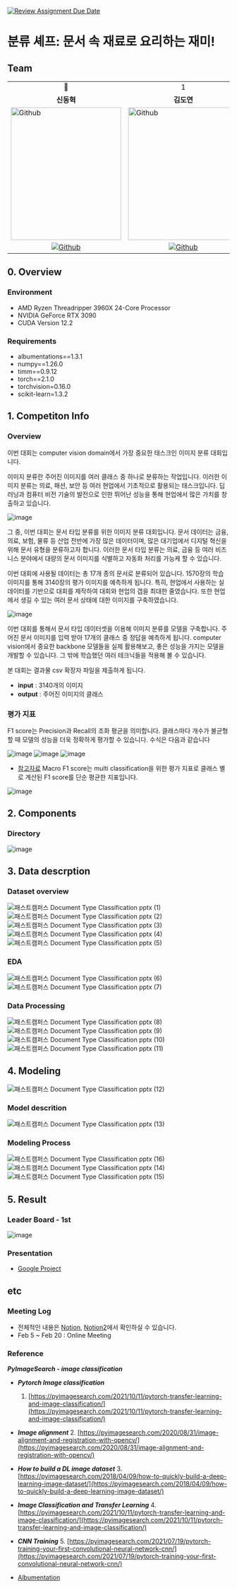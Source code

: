 [![Review Assignment Due Date](https://classroom.github.com/assets/deadline-readme-button-24ddc0f5d75046c5622901739e7c5dd533143b0c8e959d652212380cedb1ea36.svg)](https://classroom.github.com/a/3DbKuh4a)

# 분류 셰프: 문서 속 재료로 요리하는 재미!

## Team

<table>
<tr>
<td>  <div  align=center> 👑 </div>  </td>
<td>  <div  align=center> 1 </div>  </td>
<td>  <div  align=center> 2 </div>  </td>
<td>  <div  align=center> 3 </div>  </td>
<td>  <div  align=center> 4 </div>  </td>
</tr>
<tr>
<td>  <div  align=center>  <b>신동혁</b>  </div>  </td>
<td>  <div  align=center>  <b>김도연</b>  </div>  </td>
<td>  <div  align=center>  <b>김다운</b>  </div>  </td>
<td>  <div  align=center>  <b>서상혁</b>  </div>  </td>
<td>  <div  align=center>  <b>가상민</b>  </div>  </td>
</tr>
<tr>
<td>  <img  alt="Github"  src ="https://github.com/UpstageAILab/upstage-ml-regression-01/assets/76687996/c4cb11ba-e02f-4776-97c8-9585ae4b9f1d"  width="250"  height="300"/>  </td>
<td>  <img  alt="Github"  src ="https://github.com/UpstageAILab/upstage-ml-regression-01/assets/76687996/3d913931-5797-4689-aea2-3ef12bc47ef0"  width="250"  height="300"/>  </td>
<td>  <img  alt="Github"  src ="https://github.com/UpstageAILab/upstage-ml-regression-01/assets/76687996/0f945311-9828-4e50-a60c-fc4db3fa3b9d"  width="250"  height="300"/>  </td>
<td>  <img  alt="Github"  src ="https://github.com/UpstageAILab/upstage-ml-regression-01/assets/76687996/a4dbcdb5-1d28-4b91-8555-1168abffc1d0"  width="250"  height="300"/>  </td>
<td>  <img  alt="Github"  src ="https://github.com/UpstageAILab/upstage-cv-classification-cv1/assets/76687996/6c21c014-1e77-4ac1-89ac-72b7615c8bf5"  width="250"  height="300"/>  </td>
</tr>
<tr>
<td>  <div  align=center>  <a  href="https://github.com/HyeokHam">  <img  alt="Github"  src ="https://img.shields.io/badge/Github-181717.svg?&style=plastic&logo=Github&logoColor=white"/>  </div>  </td>
<td>  <div  align=center>  <a  href="https://github.com/d-yeon">  <img  alt="Github"  src ="https://img.shields.io/badge/Github-181717.svg?&style=plastic&logo=Github&logoColor=white"/>  </div>  </td>
<td>  <div  align=center>  <a  href="https://github.com/Daw-ny">  <img  alt="Github"  src ="https://img.shields.io/badge/Github-181717.svg?&style=plastic&logo=Github&logoColor=white"/>  </div>  </td>
<td>  <div  align=center>  <a  href="https://github.com/devhyuk96">  <img  alt="Github"  src ="https://img.shields.io/badge/Github-181717.svg?&style=plastic&logo=Github&logoColor=white"/>  </div>  </td>
<td>  <div  align=center>  <a  href="https://github.com/3minka">  <img  alt="Github"  src ="https://img.shields.io/badge/Github-181717.svg?&style=plastic&logo=Github&logoColor=white"/>  </div>  </td>
</tr>
</table>

  

## 0. Overview

### Environment

-   AMD Ryzen Threadripper 3960X 24-Core Processor
-   NVIDIA GeForce RTX 3090
-   CUDA Version 12.2

### Requirements

-   albumentations==1.3.1
-   numpy==1.26.0
-   timm==0.9.12
-   torch==2.1.0
-   torchvision=0.16.0
-   scikit-learn=1.3.2

## 1. Competiton Info

### Overview

 이번 대회는 computer vision domain에서 가장 중요한 태스크인 이미지 분류 대회입니다.

 이미지 분류란 주어진 이미지를 여러 클래스 중 하나로 분류하는 작업입니다. 이러한 이미지 분류는 의료, 패션, 보안 등 여러 현업에서 기초적으로 활용되는 태스크입니다. 딥러닝과 컴퓨터 비전 기술의 발전으로 인한 뛰어난 성능을 통해 현업에서 많은 가치를 창출하고 있습니다.

![image](https://github.com/UpstageAILab/upstage-cv-classification-cv2/assets/76687996/f35917ed-effd-4c5d-8f79-10fe1718bcc7)
  
  그 중, 이번 대회는 문서 타입 분류를 위한 이미지 분류 대회입니다. 문서 데이터는 금융, 의료, 보험, 물류 등 산업 전반에 가장 많은 데이터이며, 많은 대기업에서 디지털 혁신을 위해 문서 유형을 분류하고자 합니다. 이러한 문서 타입 분류는 의료, 금융 등 여러 비즈니스 분야에서 대량의 문서 이미지를 식별하고 자동화 처리를 가능케 할 수 있습니다.

이번 대회에 사용될 데이터는 총 17개 종의 문서로 분류되어 있습니다. 1570장의 학습 이미지를 통해 3140장의 평가 이미지를 예측하게 됩니다. 특히, 현업에서 사용하는 실 데이터를 기반으로 대회를 제작하여 대회와 현업의 갭을 최대한 줄였습니다. 또한 현업에서 생길 수 있는 여러 문서 상태에 대한 이미지를 구축하였습니다.

![image](https://github.com/UpstageAILab/upstage-cv-classification-cv2/assets/76687996/e69229b9-b3c1-443b-a5c2-2ce499667c89)

이번 대회를 통해서 문서 타입 데이터셋을 이용해 이미지 분류를 모델을 구축합니다. 주어진 문서 이미지를 입력 받아 17개의 클래스 중 정답을 예측하게 됩니다. computer vision에서 중요한 backbone 모델들을 실제 활용해보고, 좋은 성능을 가지는 모델을 개발할 수 있습니다. 그 밖에 학습했던 여러 테크닉들을 적용해 볼 수 있습니다.

본 대회는 결과물 csv 확장자 파일을 제출하게 됩니다.
-   **input** : 3140개의 이미지
-   **output** : 주어진 이미지의 클래스

### 평가 지표

F1 score는 Precision과 Recall의 조화 평균을 의미합니다. 클래스마다 개수가 불균형할 때 모델의 성능을 더욱 정확하게 평가할 수 있습니다. 수식은 다음과 같습니다
 
![image](https://github.com/UpstageAILab/upstage-cv-classification-cv2/assets/76687996/253cd5a2-0806-4822-8135-e5b35b8a88e3)
![image](https://github.com/UpstageAILab/upstage-cv-classification-cv2/assets/76687996/4b52b801-89df-4e6c-b86c-48219fde4c1e)
![image](https://github.com/UpstageAILab/upstage-cv-classification-cv2/assets/76687996/6dd9eedb-2c05-46cd-a6fd-80cf19d40b42)

- [참고자료](https://www.linkedin.com/pulse/understanding-confusion-matrix-tanvi-mittal/)
Macro F1 score는 multi classification을 위한 평가 지표로 클래스 별로 계산된 F1 score를 단순 평균한 지표입니다.

![image](https://github.com/UpstageAILab/upstage-cv-classification-cv2/assets/76687996/6c6c82fb-eb02-46f8-bd31-337376d2562a)


## 2. Components

### Directory

![image](https://github.com/UpstageAILab/upstage-cv-classification-cv1/assets/76687996/17569632-122c-4b30-93d1-3c08717d32e1)

## 3. Data descrption


### Dataset overview

![패스트캠퍼스  Document Type Classification pptx (1)](https://github.com/UpstageAILab/upstage-cv-classification-cv1/assets/147508048/38055465-ecc0-46f2-91c4-875c38028357)
![패스트캠퍼스  Document Type Classification pptx (2)](https://github.com/UpstageAILab/upstage-cv-classification-cv1/assets/147508048/e5ec813f-44b8-4369-87fa-4dff5e573914)
![패스트캠퍼스  Document Type Classification pptx (3)](https://github.com/UpstageAILab/upstage-cv-classification-cv1/assets/147508048/6c99af33-8abf-4496-8a87-ff0a940e5e1c)
![패스트캠퍼스  Document Type Classification pptx (4)](https://github.com/UpstageAILab/upstage-cv-classification-cv1/assets/147508048/ecb7494d-f846-4571-b706-cca340a41071)
![패스트캠퍼스  Document Type Classification pptx (5)](https://github.com/UpstageAILab/upstage-cv-classification-cv1/assets/147508048/33e31e7c-5534-4af8-a003-a0aa5aeb6d81)


### EDA

![패스트캠퍼스  Document Type Classification pptx (6)](https://github.com/UpstageAILab/upstage-cv-classification-cv1/assets/147508048/d9c24a45-2980-4200-8416-ef9e668d9ec5)
![패스트캠퍼스  Document Type Classification pptx (7)](https://github.com/UpstageAILab/upstage-cv-classification-cv1/assets/147508048/476d5416-eadc-48dd-ac43-95a12b00a262)


### Data Processing

![패스트캠퍼스  Document Type Classification pptx (8)](https://github.com/UpstageAILab/upstage-cv-classification-cv1/assets/147508048/c822d13d-cf25-4637-a90e-ef9b7634972b)
![패스트캠퍼스  Document Type Classification pptx (9)](https://github.com/UpstageAILab/upstage-cv-classification-cv1/assets/147508048/a847c280-b337-4742-ae96-3691756688cf)
![패스트캠퍼스  Document Type Classification pptx (10)](https://github.com/UpstageAILab/upstage-cv-classification-cv1/assets/147508048/678f5f1a-3646-4426-8338-27bfb2059e13)
![패스트캠퍼스  Document Type Classification pptx (11)](https://github.com/UpstageAILab/upstage-cv-classification-cv1/assets/147508048/a83cbe6d-a107-442b-9b3d-75954dd9b83f)


## 4. Modeling

![패스트캠퍼스  Document Type Classification pptx (12)](https://github.com/UpstageAILab/upstage-cv-classification-cv1/assets/147508048/6628b9de-b671-4517-9cbf-25b3684d4315)

### Model descrition

![패스트캠퍼스  Document Type Classification pptx (13)](https://github.com/UpstageAILab/upstage-cv-classification-cv1/assets/147508048/8c642223-94cd-4469-8b51-1e788050883a)


### Modeling Process

![패스트캠퍼스  Document Type Classification pptx (16)](https://github.com/UpstageAILab/upstage-cv-classification-cv1/assets/147508048/eb9f216d-e810-425b-a899-0fe49745b72b)
![패스트캠퍼스  Document Type Classification pptx (14)](https://github.com/UpstageAILab/upstage-cv-classification-cv1/assets/147508048/0e7da75f-3473-462e-89e6-c189066db556)
![패스트캠퍼스  Document Type Classification pptx (15)](https://github.com/UpstageAILab/upstage-cv-classification-cv1/assets/147508048/cad94c3f-d34b-4009-bb7e-e21af15a325f)



## 5. Result

### Leader Board - 1st

![image](https://github.com/UpstageAILab/upstage-cv-classification-cv2/assets/76687996/a8859348-aba1-4336-84c0-cbe5040e2712)

### Presentation
- [Google Project](https://docs.google.com/presentation/d/1RwgKMpzbraxjYqTCn4eo3yh1iWQ6-Cah/edit?usp=sharing&ouid=107968498421720497028&rtpof=true&sd=true)

  

## etc

### Meeting Log

- 전체적인 내용은 [Notion](https://quickest-asterisk-75d.notion.site/1-e1916b7fb9b94e948381794c3b824036), [Notion2](https://www.notion.so/Document-Type-Classification-b01886bae17c4dd9b2d3244429f56fee?pvs=4)에서 확인하실 수 있습니다.
- Feb 5 ~ Feb 20 : Online Meeting

### Reference
**_PyImageSearch - image classification_**  
-   **_Pytorch Image classification_**
	1.  [https://pyimagesearch.com/2021/10/11/pytorch-transfer-learning-and-image-classification/](https://pyimagesearch.com/2021/10/11/pytorch-transfer-learning-and-image-classification/)

-   **_Image alignment_**
	2.  [https://pyimagesearch.com/2020/08/31/image-alignment-and-registration-with-opencv/](https://pyimagesearch.com/2020/08/31/image-alignment-and-registration-with-opencv/)

-   **_How to build a DL image dataset_**
	3.  [https://pyimagesearch.com/2018/04/09/how-to-quickly-build-a-deep-learning-image-dataset/](https://pyimagesearch.com/2018/04/09/how-to-quickly-build-a-deep-learning-image-dataset/)

-   **_Image Classification and Transfer Learning_**
	4.  [https://pyimagesearch.com/2021/10/11/pytorch-transfer-learning-and-image-classification/](https://pyimagesearch.com/2021/10/11/pytorch-transfer-learning-and-image-classification/)

-   **_CNN Training_**
	5.  [https://pyimagesearch.com/2021/07/19/pytorch-training-your-first-convolutional-neural-network-cnn/](https://pyimagesearch.com/2021/07/19/pytorch-training-your-first-convolutional-neural-network-cnn/)

- [Albumentation](https://lcyking.tistory.com/80)
